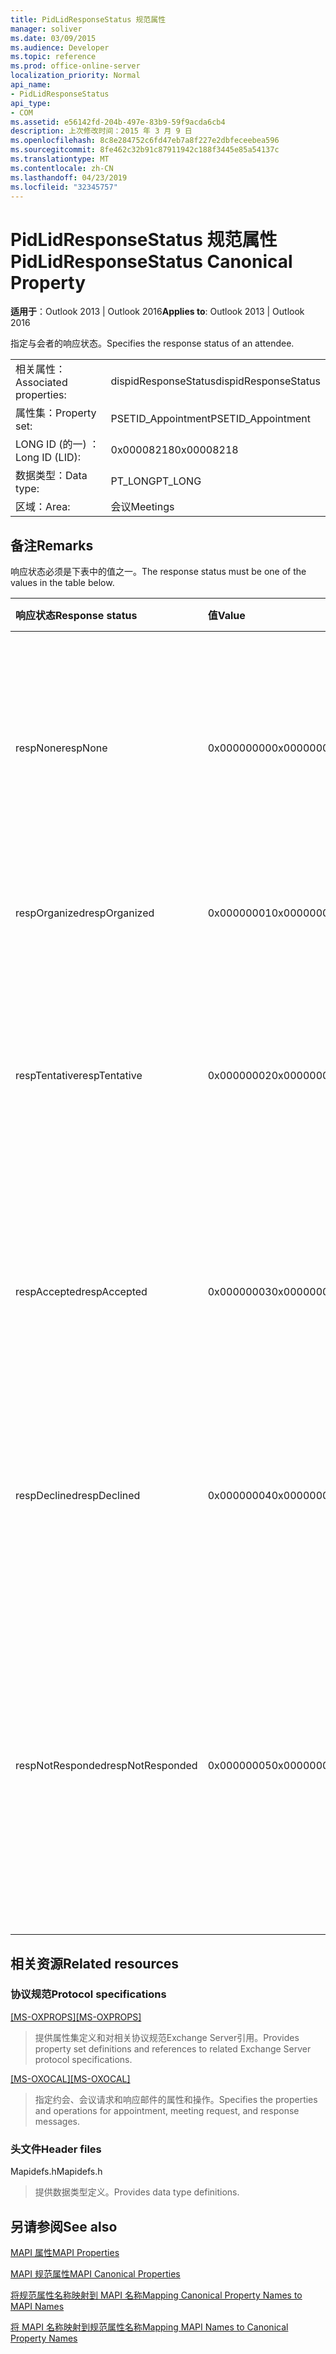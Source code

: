 ```yaml
---
title: PidLidResponseStatus 规范属性
manager: soliver
ms.date: 03/09/2015
ms.audience: Developer
ms.topic: reference
ms.prod: office-online-server
localization_priority: Normal
api_name:
- PidLidResponseStatus
api_type:
- COM
ms.assetid: e56142fd-204b-497e-83b9-59f9acda6cb4
description: 上次修改时间：2015 年 3 月 9 日
ms.openlocfilehash: 8c8e284752c6fd47eb7a8f227e2dbfeceebea596
ms.sourcegitcommit: 8fe462c32b91c87911942c188f3445e85a54137c
ms.translationtype: MT
ms.contentlocale: zh-CN
ms.lasthandoff: 04/23/2019
ms.locfileid: "32345757"
---
```

# <a name="pidlidresponsestatus-canonical-property"></a><span data-ttu-id="c85ce-103">PidLidResponseStatus 规范属性</span><span class="sxs-lookup"><span data-stu-id="c85ce-103">PidLidResponseStatus Canonical Property</span></span>

  
  
<span data-ttu-id="c85ce-104">**适用于**：Outlook 2013 | Outlook 2016</span><span class="sxs-lookup"><span data-stu-id="c85ce-104">**Applies to**: Outlook 2013 | Outlook 2016</span></span> 
  
<span data-ttu-id="c85ce-105">指定与会者的响应状态。</span><span class="sxs-lookup"><span data-stu-id="c85ce-105">Specifies the response status of an attendee.</span></span>
  
|||
|:-----|:-----|
|<span data-ttu-id="c85ce-106">相关属性：</span><span class="sxs-lookup"><span data-stu-id="c85ce-106">Associated properties:</span></span>  <br/> |<span data-ttu-id="c85ce-107">dispidResponseStatus</span><span class="sxs-lookup"><span data-stu-id="c85ce-107">dispidResponseStatus</span></span>  <br/> |
|<span data-ttu-id="c85ce-108">属性集：</span><span class="sxs-lookup"><span data-stu-id="c85ce-108">Property set:</span></span>  <br/> |<span data-ttu-id="c85ce-109">PSETID_Appointment</span><span class="sxs-lookup"><span data-stu-id="c85ce-109">PSETID_Appointment</span></span>  <br/> |
|<span data-ttu-id="c85ce-110">LONG ID (的一) ：</span><span class="sxs-lookup"><span data-stu-id="c85ce-110">Long ID (LID):</span></span>  <br/> |<span data-ttu-id="c85ce-111">0x00008218</span><span class="sxs-lookup"><span data-stu-id="c85ce-111">0x00008218</span></span>  <br/> |
|<span data-ttu-id="c85ce-112">数据类型：</span><span class="sxs-lookup"><span data-stu-id="c85ce-112">Data type:</span></span>  <br/> |<span data-ttu-id="c85ce-113">PT_LONG</span><span class="sxs-lookup"><span data-stu-id="c85ce-113">PT_LONG</span></span>  <br/> |
|<span data-ttu-id="c85ce-114">区域：</span><span class="sxs-lookup"><span data-stu-id="c85ce-114">Area:</span></span>  <br/> |<span data-ttu-id="c85ce-115">会议</span><span class="sxs-lookup"><span data-stu-id="c85ce-115">Meetings</span></span>  <br/> |
   
## <a name="remarks"></a><span data-ttu-id="c85ce-116">备注</span><span class="sxs-lookup"><span data-stu-id="c85ce-116">Remarks</span></span>

<span data-ttu-id="c85ce-117">响应状态必须是下表中的值之一。</span><span class="sxs-lookup"><span data-stu-id="c85ce-117">The response status must be one of the values in the table below.</span></span>
  
|<span data-ttu-id="c85ce-118">**响应状态**</span><span class="sxs-lookup"><span data-stu-id="c85ce-118">**Response status**</span></span>|<span data-ttu-id="c85ce-119">**值**</span><span class="sxs-lookup"><span data-stu-id="c85ce-119">**Value**</span></span>|<span data-ttu-id="c85ce-120">**说明**</span><span class="sxs-lookup"><span data-stu-id="c85ce-120">**Description**</span></span>|
|:-----|:-----|:-----|
|<span data-ttu-id="c85ce-121">respNone</span><span class="sxs-lookup"><span data-stu-id="c85ce-121">respNone</span></span>  <br/> |<span data-ttu-id="c85ce-122">0x00000000</span><span class="sxs-lookup"><span data-stu-id="c85ce-122">0x00000000</span></span>  <br/> |<span data-ttu-id="c85ce-123">此对象不需要任何响应。</span><span class="sxs-lookup"><span data-stu-id="c85ce-123">No response is required for this object.</span></span> <span data-ttu-id="c85ce-124">约会对象和会议响应对象就是这种情况。</span><span class="sxs-lookup"><span data-stu-id="c85ce-124">This is the case for appointment objects and meeting response objects.</span></span>  <br/> |
|<span data-ttu-id="c85ce-125">respOrganized</span><span class="sxs-lookup"><span data-stu-id="c85ce-125">respOrganized</span></span>  <br/> |<span data-ttu-id="c85ce-126">0x00000001</span><span class="sxs-lookup"><span data-stu-id="c85ce-126">0x00000001</span></span>  <br/> |<span data-ttu-id="c85ce-127">此会议属于组织者。</span><span class="sxs-lookup"><span data-stu-id="c85ce-127">This meeting belongs to the organizer.</span></span>  <br/> |
|<span data-ttu-id="c85ce-128">respTentative</span><span class="sxs-lookup"><span data-stu-id="c85ce-128">respTentative</span></span>  <br/> |<span data-ttu-id="c85ce-129">0x00000002</span><span class="sxs-lookup"><span data-stu-id="c85ce-129">0x00000002</span></span>  <br/> |<span data-ttu-id="c85ce-130">与会者会议上的此值表示与会者已暂时接受会议请求。</span><span class="sxs-lookup"><span data-stu-id="c85ce-130">This value on the attendee's meeting indicates that the attendee has tentatively accepted the meeting request.</span></span>  <br/> |
|<span data-ttu-id="c85ce-131">respAccepted</span><span class="sxs-lookup"><span data-stu-id="c85ce-131">respAccepted</span></span>  <br/> |<span data-ttu-id="c85ce-132">0x00000003</span><span class="sxs-lookup"><span data-stu-id="c85ce-132">0x00000003</span></span>  <br/> |<span data-ttu-id="c85ce-133">与会者会议上的此值表示与会者已接受会议请求。</span><span class="sxs-lookup"><span data-stu-id="c85ce-133">This value on the attendee's meeting t indicates that the attendee has accepted the meeting request.</span></span>  <br/> |
|<span data-ttu-id="c85ce-134">respDeclined</span><span class="sxs-lookup"><span data-stu-id="c85ce-134">respDeclined</span></span>  <br/> |<span data-ttu-id="c85ce-135">0x00000004</span><span class="sxs-lookup"><span data-stu-id="c85ce-135">0x00000004</span></span>  <br/> |<span data-ttu-id="c85ce-136">与会者会议上的此值指示与会者已拒绝会议请求。</span><span class="sxs-lookup"><span data-stu-id="c85ce-136">This value on the attendee's meeting indicates that the attendee has declined the meeting request.</span></span>  <br/> |
|<span data-ttu-id="c85ce-137">respNotResponded</span><span class="sxs-lookup"><span data-stu-id="c85ce-137">respNotResponded</span></span>  <br/> |<span data-ttu-id="c85ce-138">0x00000005</span><span class="sxs-lookup"><span data-stu-id="c85ce-138">0x00000005</span></span>  <br/> |<span data-ttu-id="c85ce-139">与会者会议上的此值表示与会者尚未响应。</span><span class="sxs-lookup"><span data-stu-id="c85ce-139">This value on the attendee's meeting indicates the attendee has not yet responded.</span></span> <span data-ttu-id="c85ce-140">此值位于会议请求、会议更新和会议取消上。</span><span class="sxs-lookup"><span data-stu-id="c85ce-140">This value is on the meeting request, meeting update, and meeting cancelation.</span></span>  <br/> |
   
## <a name="related-resources"></a><span data-ttu-id="c85ce-141">相关资源</span><span class="sxs-lookup"><span data-stu-id="c85ce-141">Related resources</span></span>

### <a name="protocol-specifications"></a><span data-ttu-id="c85ce-142">协议规范</span><span class="sxs-lookup"><span data-stu-id="c85ce-142">Protocol specifications</span></span>

<span data-ttu-id="c85ce-143">[[MS-OXPROPS]](https://msdn.microsoft.com/library/f6ab1613-aefe-447d-a49c-18217230b148%28Office.15%29.aspx)</span><span class="sxs-lookup"><span data-stu-id="c85ce-143">[[MS-OXPROPS]](https://msdn.microsoft.com/library/f6ab1613-aefe-447d-a49c-18217230b148%28Office.15%29.aspx)</span></span>
  
> <span data-ttu-id="c85ce-144">提供属性集定义和对相关协议规范Exchange Server引用。</span><span class="sxs-lookup"><span data-stu-id="c85ce-144">Provides property set definitions and references to related Exchange Server protocol specifications.</span></span>
    
<span data-ttu-id="c85ce-145">[[MS-OXOCAL]](https://msdn.microsoft.com/library/09861fde-c8e4-4028-9346-e7c214cfdba1%28Office.15%29.aspx)</span><span class="sxs-lookup"><span data-stu-id="c85ce-145">[[MS-OXOCAL]](https://msdn.microsoft.com/library/09861fde-c8e4-4028-9346-e7c214cfdba1%28Office.15%29.aspx)</span></span>
  
> <span data-ttu-id="c85ce-146">指定约会、会议请求和响应邮件的属性和操作。</span><span class="sxs-lookup"><span data-stu-id="c85ce-146">Specifies the properties and operations for appointment, meeting request, and response messages.</span></span>
    
### <a name="header-files"></a><span data-ttu-id="c85ce-147">头文件</span><span class="sxs-lookup"><span data-stu-id="c85ce-147">Header files</span></span>

<span data-ttu-id="c85ce-148">Mapidefs.h</span><span class="sxs-lookup"><span data-stu-id="c85ce-148">Mapidefs.h</span></span>
  
> <span data-ttu-id="c85ce-149">提供数据类型定义。</span><span class="sxs-lookup"><span data-stu-id="c85ce-149">Provides data type definitions.</span></span>
    
## <a name="see-also"></a><span data-ttu-id="c85ce-150">另请参阅</span><span class="sxs-lookup"><span data-stu-id="c85ce-150">See also</span></span>



[<span data-ttu-id="c85ce-151">MAPI 属性</span><span class="sxs-lookup"><span data-stu-id="c85ce-151">MAPI Properties</span></span>](mapi-properties.md)
  
[<span data-ttu-id="c85ce-152">MAPI 规范属性</span><span class="sxs-lookup"><span data-stu-id="c85ce-152">MAPI Canonical Properties</span></span>](mapi-canonical-properties.md)
  
[<span data-ttu-id="c85ce-153">将规范属性名称映射到 MAPI 名称</span><span class="sxs-lookup"><span data-stu-id="c85ce-153">Mapping Canonical Property Names to MAPI Names</span></span>](mapping-canonical-property-names-to-mapi-names.md)
  
[<span data-ttu-id="c85ce-154">将 MAPI 名称映射到规范属性名称</span><span class="sxs-lookup"><span data-stu-id="c85ce-154">Mapping MAPI Names to Canonical Property Names</span></span>](mapping-mapi-names-to-canonical-property-names.md)

